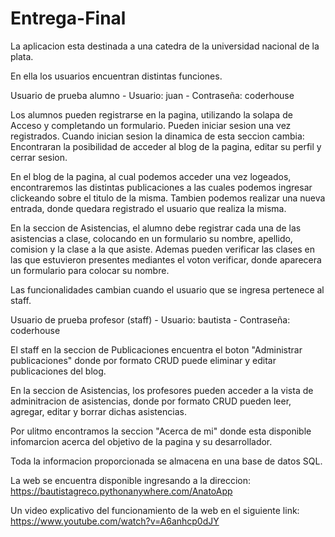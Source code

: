 # Entrega-Final


La aplicacion esta destinada a una catedra de la universidad nacional de la plata.

En ella los usuarios encuentran distintas funciones.

Usuario de prueba alumno - Usuario: juan - Contraseña: coderhouse

Los alumnos pueden registrarse en la pagina, utilizando la solapa de Acceso y completando un formulario.
Pueden iniciar sesion una vez registrados.
Cuando inician sesion la dinamica de esta seccion cambia: Encontraran la posibilidad de acceder al blog de la pagina, editar su perfil y cerrar sesion.

En el blog de la pagina, al cual podemos acceder una vez logeados, encontraremos las distintas publicaciones a las cuales podemos ingresar clickeando sobre el titulo de la misma. Tambien podemos realizar una nueva entrada, donde quedara registrado el usuario que realiza la misma.

En la seccion de Asistencias, el alumno debe registrar cada una de las asistencias a clase, colocando en un formulario su nombre, apellido, comision y la clase a la que asiste. 
Ademas pueden verificar las clases en las que estuvieron presentes mediantes el voton verificar, donde aparecera un formulario para colocar su nombre.

Las funcionalidades cambian cuando el usuario que se ingresa pertenece al staff.

Usuario de prueba profesor (staff) - Usuario: bautista - Contraseña: coderhouse

El staff en la seccion de Publicaciones encuentra el boton "Administrar publicaciones" donde por formato CRUD puede eliminar y editar publicaciones del blog.

En la seccion de Asistencias, los profesores pueden acceder a la vista de adminitracion de asistencias, donde por formato CRUD pueden leer, agregar, editar y borrar dichas asistencias.

Por ulitmo encontramos la seccion "Acerca de mi" donde esta disponible infomarcion acerca del objetivo de la pagina y su desarrollador.

Toda la informacion proporcionada se almacena en una base de datos SQL.

La web se encuentra disponible ingresando a la direccion: https://bautistagreco.pythonanywhere.com/AnatoApp

Un video explicativo del funcionamiento de la web en el siguiente link: https://www.youtube.com/watch?v=A6anhcp0dJY


